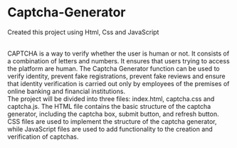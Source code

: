# Captcha-Generator
Created this project using Html, Css and JavaScript

<br>
CAPTCHA is a way to verify whether the user is human or not. It consists of a combination of letters and numbers. It ensures that users trying to access the platform are human. The Captcha Generator function can be used to verify identity, prevent fake registrations, prevent fake reviews and ensure that identity verification is carried out only by employees of the premises of online banking and financial institutions.
<br>
The project will be divided into three files: index.html, captcha.css and captcha.js. The HTML file contains the basic structure of the captcha generator, including the captcha box, submit button, and refresh button. CSS files are used to implement the structure of the captcha generator, while JavaScript files are used to add functionality to the creation and verification of captchas.
